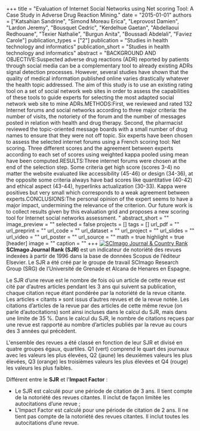 +++
title = "Evaluation of Internet Social Networks using Net scoring Tool: A Case Study in Adverse Drug Reaction Mining."
date = "2015-01-01"
authors = ["Katsahian Sandrine", "Simond Moreau Erica", "Leprovost Damien", "Lardon Jeremy", "Bousquet Cedric", "Kerdelhue Gaetan", "Abdellaoui Redhouane", "Texier Nathalie", "Burgun Anita", "Boussadi Abdelali", "Faviez Carole"]
publication_types = ["2"]
publication = "Studies in health technology and informatics"
publication_short = "Studies in health technology and informatics"
abstract = "BACKGROUND AND OBJECTIVE:Suspected adverse drug reactions (ADR) reported by patients through social media can be a complementary tool to already existing ADRs signal detection processes. However, several studies have shown that the quality of medical information published online varies drastically whatever the health topic addressed. The aim of this study is to use an existing rating tool on a set of social network web sites in order to assess the capabilities of these tools to guide experts for selecting the most adapted social network web site to mine ADRs.METHODS:First, we reviewed and rated 132 Internet forums and social networks according to three major criteria: the number of visits, the notoriety of the forum and the number of messages posted in relation with health and drug therapy. Second, the pharmacist reviewed the topic-oriented message boards with a small number of drug names to ensure that they were not off topic. Six experts have been chosen to assess the selected internet forums using a French scoring tool: Net scoring. Three different scores and the agreement between experts according to each set of scores using weighted kappa pooled using mean have been computed.RESULTS:Three internet forums were chosen at the end of the selection step. Some criteria get high score (scores 3-4) no matter the website evaluated like accessibility (45-46) or design (34-36), at the opposite some criteria always have bad scores like quantitative (40-42) and ethical aspect (43-44), hyperlinks actualization (30-33). Kappa were positives but very small which corresponds to a weak agreement between experts.CONCLUSIONS:The personal opinion of the expert seems to have a major impact, undermining the relevance of the criterion. Our future work is to collect results given by this evaluation grid and proposes a new scoring tool for Internet social networks assessment. "
abstract_short = ""
image_preview = ""
selected = false
projects = []
tags = []
url_pdf = ""
url_preprint = ""
url_code = ""
url_dataset = ""
url_project = ""
url_slides = ""
url_video = ""
url_poster = ""
url_source = ""
math = true
highlight = true
[header]
image = ""
caption = ""
+++
<a href="https://www.scimagojr.com/journalsearch.php?q=&amp;tip=sid&amp;exact=no" title="SCImago Journal &amp; Country Rank"><img border="0" src="https://www.scimagojr.com/journal_img.php?id=" alt="SCImago Journal &amp; Country Rank"  /></a>
**SCImago Journal Rank (SJR)** est un indicateur de notoriété des revues indexées à partir de 1996 dans la base de données Scopus de l’éditeur Elsevier. Le SJR a été créé par le groupe de travail SCImago Research Group (SRG) de l’Université de Grenade et Alcana de Henares en Espagne.  
  
Le SJR d’une revue est le nombre de fois où un article de cette revue est cité par d’autres articles pendant les 3 ans qui suivent sa publication, chaque citation reçue étant pondérée par la notoriété de la revue citante. Les articles « citants » sont issus d’autres revues et de la revue notée. Les citations d’articles de la revue par des articles de cette même revue (on parle d’autocitations) sont ainsi incluses dans le calcul du SJR, mais dans une limite de 35 %. Dans le calcul du SJR, le nombre de citations reçues par une revue est rapporté au nombre d’articles publiés par la revue au cours des 3 années qui précèdent.  
  
L'ensemble des revues a été classé en fonction de leur SJR et divisé en quatre groupes égaux, quartiles. Q1 (vert) comprend le quart des journaux avec les valeurs les plus élevées, Q2 (jaune) les deuxièmes valeurs les plus élevées, Q3 (orange) les troisièmes valeurs les plus élevées et Q4 (rouge) les valeurs les plus faibles.  
  
Différent entre le **SJR** et l'**Impact Factor** :  
- Le SJR est calculé pour une période de citation de 3 ans. Il tient compte de la notoriété des revues citantes. Il inclut de façon limitée les autocitations d’une revue ;  
- L'Impact Factor est calculé pour une période de citation de 2 ans. Il ne tient pas compte de la notoriété des revues citantes. Il inclut toutes les autocitations d’une revue.
